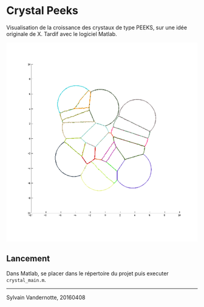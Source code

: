 # Crystal Peeks
Visualisation de la croissance des crystaux de type PEEKS, sur une idée 
originale de X. Tardif avec le logiciel Matlab.

![10 crystaux](assets/crystals_n10.png)

## Lancement

Dans Matlab, se placer dans le répertoire du projet puis executer `crystal_main.m`.

___
Sylvain Vandernotte, 20160408
